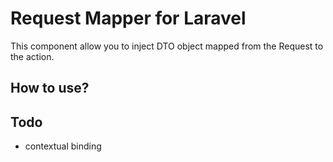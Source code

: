 # Request Mapper for Laravel

This component allow you to inject DTO object mapped from the Request to the action.

## How to use?

## Todo
- contextual binding
